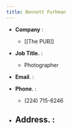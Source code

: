```yaml
---
title: Bennett Furhman
---
```


- **Company**  :
	 - [[The PUB]]

- **Job Title.**   : 
	 - Photographer

- **Email**.        :


- **Phone**.       :
	 - (224) 715-6246


- **Address**.    :
	 - 
